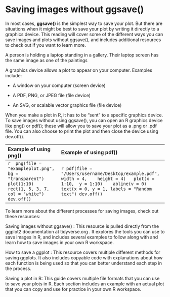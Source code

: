 # Saving images without ggsave()    


In most cases, **ggsave()** is the simplest way to save your plot. But there are situations when it might be best to save your plot by writing it directly 
to a graphics device. This reading will cover some of the different ways you can save images and plots without ggsave(), and includes additional resources 
to check out if you want to learn more. 

A person is holding a laptop standing in a gallery. Their laptop screen has the same image as one of the paintings

A graphics device allows a plot to appear on your computer. Examples include:

* A window on your computer (screen device)

* A PDF, PNG, or JPEG file (file device)

* An SVG, or scalable vector graphics file (file device)

When you make a plot in R, it has to be “sent” to a specific graphics device. To save images without using ggsave(), you can open an R graphics device like png() or pdf(); these will allow you to save your plot as a .png or .pdf file. You can also choose to print the plot and then close the device using dev.off().

|   Example of using png()   |   Example of using pdf()    |
|:---------------------------|:----------------------------|
|  ```r  png(file = "exampleplot.png", bg = "transparent") plot(1:10)  rect(1, 5, 3, 7, col = "white") dev.off() ```  | ```r pdf(file = "/Users/username/Desktop/example.pdf",    width = 4,    height = 4)   plot(x = 1:10,  y = 1:10)    abline(v = 0) text(x = 0, y = 1, labels = "Random text") dev.off()   ``` |    


To learn more about the different processes for saving images, check out these resources: 

Saving images without ggsave()
: This resource is pulled directly from the ggplot2 documentation at 
tidyverse.org
. It explores the tools you can use to save images in R, and includes several examples to follow along with and learn how to save images in your own R workspace. 

How to save a ggplot
: This resource covers multiple different methods for saving ggplots. It also includes copyable code with explanations about how each function is being used so that you can better understand each step in the process.  

Saving a plot in R:
 This guide covers multiple file formats that you can use to save your plots in R. Each section includes an example with an actual plot that you can copy and use for practice in your own R workspace. 
